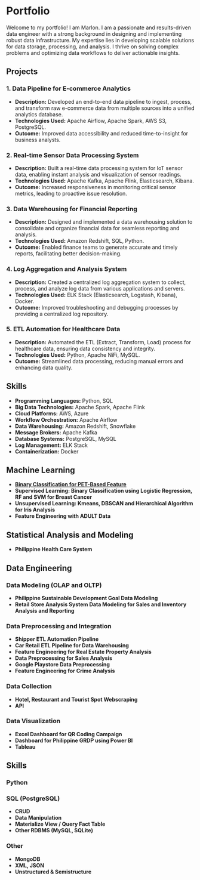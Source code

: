 # Portfolio

Welcome to my portfolio! I am Marlon. I am a passionate and results-driven data engineer with a strong background in designing and implementing robust data infrastructure. My expertise lies in developing scalable solutions for data storage, processing, and analysis. I thrive on solving complex problems and optimizing data workflows to deliver actionable insights.

## Projects

### 1. **Data Pipeline for E-commerce Analytics**

- **Description:** Developed an end-to-end data pipeline to ingest, process, and transform raw e-commerce data from multiple sources into a unified analytics database.
- **Technologies Used:** Apache Airflow, Apache Spark, AWS S3, PostgreSQL.
- **Outcome:** Improved data accessibility and reduced time-to-insight for business analysts.

### 2. **Real-time Sensor Data Processing System**

- **Description:** Built a real-time data processing system for IoT sensor data, enabling instant analysis and visualization of sensor readings.
- **Technologies Used:** Apache Kafka, Apache Flink, Elasticsearch, Kibana.
- **Outcome:** Increased responsiveness in monitoring critical sensor metrics, leading to proactive issue resolution.

### 3. **Data Warehousing for Financial Reporting**

- **Description:** Designed and implemented a data warehousing solution to consolidate and organize financial data for seamless reporting and analysis.
- **Technologies Used:** Amazon Redshift, SQL, Python.
- **Outcome:** Enabled finance teams to generate accurate and timely reports, facilitating better decision-making.

### 4. **Log Aggregation and Analysis System**

- **Description:** Created a centralized log aggregation system to collect, process, and analyze log data from various applications and servers.
- **Technologies Used:** ELK Stack (Elasticsearch, Logstash, Kibana), Docker.
- **Outcome:** Improved troubleshooting and debugging processes by providing a centralized log repository.

### 5. **ETL Automation for Healthcare Data**

- **Description:** Automated the ETL (Extract, Transform, Load) process for healthcare data, ensuring data consistency and integrity.
- **Technologies Used:** Python, Apache NiFi, MySQL.
- **Outcome:** Streamlined data processing, reducing manual errors and enhancing data quality.

## Skills

- **Programming Languages:** Python, SQL
- **Big Data Technologies:** Apache Spark, Apache Flink
- **Cloud Platforms:** AWS, Azure
- **Workflow Orchestration:** Apache Airflow
- **Data Warehousing:** Amazon Redshift, Snowflake
- **Message Brokers:** Apache Kafka
- **Database Systems:** PostgreSQL, MySQL
- **Log Management:** ELK Stack
- **Containerization:** Docker

## Machine Learning
- **[Binary Classification for PET-Based Feature](https://github.com/maredep/machine-learning-PET_ADC-dataset)** 
- **Supervised Learning: Binary Classification using Logistic Regression, RF and SVM for Breast Cancer**
- **Unsupervised Learning: Kmeans, DBSCAN and Hierarchical Algorithm for Iris Analysis**
- **Feature Engineering with ADULT Data**

## Statistical Analysis and Modeling 
- **Philippine Health Care System**
  
## Data Engineering	
### Data Modeling (OLAP and OLTP)
- **Philippine Sustainable Development Goal Data Modeling**
- **Retail Store Analysis System Data Modeling for Sales and Inventory Analysis and Reporting**
### Data Preprocessing and Integration
- **Shipper ETL Automation Pipeline**
- **Car Retail ETL Pipeline for Data Warehousing**
- **Feature Engineering for Real Estate Property Analysis**
- **Data Preprocessing for Sales Analysis**
- **Google Playstore Data Preprocessing**
- **Feature Engineering for Crime Analysis**
### Data Collection
- **Hotel, Restaurant and Tourist Spot Webscraping**
- **API**
### Data Visualization
- **Excel Dashboard for QR Coding Campaign**
- **Dashboard for Philippine GRDP using Power BI**
- **Tableau**

## Skills
### Python
### SQL (PostgreSQL)
- **CRUD**
- **Data Manipulation**
- **Materialize View / Query Fact Table**
- **Other RDBMS (MySQL, SQLite)**
### Other
- **MongoDB**
- **XML, JSON**
- **Unstructured & Semistructure**


